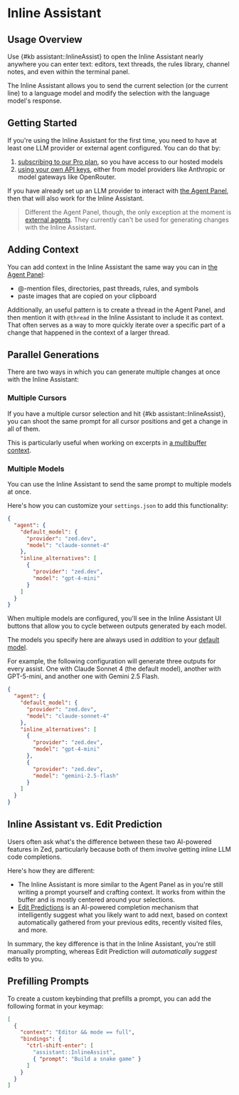# Inline Assistant

## Usage Overview

Use {#kb assistant::InlineAssist} to open the Inline Assistant nearly anywhere you can enter text: editors, text threads, the rules library, channel notes, and even within the terminal panel.

The Inline Assistant allows you to send the current selection (or the current line) to a language model and modify the selection with the language model's response.

## Getting Started

If you're using the Inline Assistant for the first time, you need to have at least one LLM provider or external agent configured.
You can do that by:

1. [subscribing to our Pro plan](https://zed.dev/pricing), so you have access to our hosted models
2. [using your own API keys](./llm-providers.md#use-your-own-keys), either from model providers like Anthropic or model gateways like OpenRouter.

If you have already set up an LLM provider to interact with [the Agent Panel](./agent-panel.md#getting-started), then that will also work for the Inline Assistant.

> Different the Agent Panel, though, the only exception at the moment is [external agents](./external-agents.md).
> They currently can't be used for generating changes with the Inline Assistant.

## Adding Context

You can add context in the Inline Assistant the same way you can in [the Agent Panel](./agent-panel.md#adding-context):

- @-mention files, directories, past threads, rules, and symbols
- paste images that are copied on your clipboard

Additionally, an useful pattern is to create a thread in the Agent Panel, and then mention it with `@thread` in the Inline Assistant to include it as context.
That often serves as a way to more quickly iterate over a specific part of a change that happened in the context of a larger thread.

## Parallel Generations

There are two ways in which you can generate multiple changes at once with the Inline Assistant:

### Multiple Cursors

If you have a multiple cursor selection and hit {#kb assistant::InlineAssist}, you can shoot the same prompt for all cursor positions and get a change in all of them.

This is particularly useful when working on excerpts in [a multibuffer context](../multibuffers.md).

### Multiple Models

You can use the Inline Assistant to send the same prompt to multiple models at once.

Here's how you can customize your `settings.json` to add this functionality:

```json [settings]
{
  "agent": {
    "default_model": {
      "provider": "zed.dev",
      "model": "claude-sonnet-4"
    },
    "inline_alternatives": [
      {
        "provider": "zed.dev",
        "model": "gpt-4-mini"
      }
    ]
  }
}
```

When multiple models are configured, you'll see in the Inline Assistant UI buttons that allow you to cycle between outputs generated by each model.

The models you specify here are always used in _addition_ to your [default model](#default-model).

For example, the following configuration will generate three outputs for every assist.
One with Claude Sonnet 4 (the default model), another with GPT-5-mini, and another one with Gemini 2.5 Flash.

```json [settings]
{
  "agent": {
    "default_model": {
      "provider": "zed.dev",
      "model": "claude-sonnet-4"
    },
    "inline_alternatives": [
      {
        "provider": "zed.dev",
        "model": "gpt-4-mini"
      },
      {
        "provider": "zed.dev",
        "model": "gemini-2.5-flash"
      }
    ]
  }
}
```

## Inline Assistant vs. Edit Prediction

Users often ask what's the difference between these two AI-powered features in Zed, particularly because both of them involve getting inline LLM code completions.

Here's how they are different:

- The Inline Assistant is more similar to the Agent Panel as in you're still writing a prompt yourself and crafting context. It works from within the buffer and is mostly centered around your selections.
- [Edit Predictions](./edit-prediction.md) is an AI-powered completion mechanism that intelligently suggest what you likely want to add next, based on context automatically gathered from your previous edits, recently visited files, and more.

In summary, the key difference is that in the Inline Assistant, you're still manually prompting, whereas Edit Prediction will _automatically suggest_ edits to you.

## Prefilling Prompts

To create a custom keybinding that prefills a prompt, you can add the following format in your keymap:

```json [keymap]
[
  {
    "context": "Editor && mode == full",
    "bindings": {
      "ctrl-shift-enter": [
        "assistant::InlineAssist",
        { "prompt": "Build a snake game" }
      ]
    }
  }
]
```
